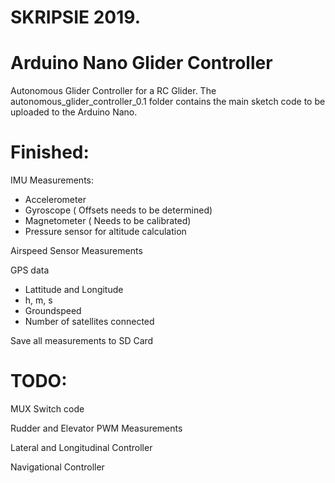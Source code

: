 
# SKRIPSIE 2019. 
# Arduino Nano Glider Controller
Autonomous Glider Controller for a RC Glider. The autonomous_glider_controller_0.1 folder contains the main sketch code to be uploaded to the Arduino Nano.

# Finished:
IMU Measurements:
- Accelerometer
- Gyroscope    ( Offsets needs to be determined)
- Magnetometer ( Needs to be calibrated)
- Pressure sensor for altitude calculation

Airspeed Sensor Measurements

GPS data
- Lattitude and Longitude
- h, m, s
- Groundspeed
- Number of satellites connected

Save all measurements to SD Card


# TODO:
MUX Switch code

Rudder and Elevator PWM Measurements

Lateral and Longitudinal Controller 

Navigational Controller

